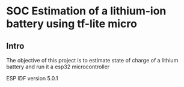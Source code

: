 # SOC Estimation of a lithium-ion battery using tf-lite micro

## Intro

The objective of this project is to estimate state of charge of a lithium battery and run it a esp32 microcontroller


ESP IDF version 5.0.1
